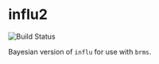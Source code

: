 # influ2

![Build Status](https://travis-ci.org/quantifish/influ2.svg?branch=master)

Bayesian version of `influ` for use with `brms`.
